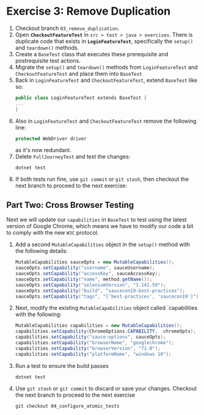 # Exercise 3: Remove Duplication

1. Checkout branch `03_remove_duplication`.
2. Open **`CheckoutFeatureTest`** in `src > test > java > exercises`. There is duplicate code that exists in **`LoginFeatureTest`**, specifically the `setup()` and `teardown()` methods. 
4. Create a `BaseTest` class that executes these prerequisite and postrequisite test actions.
5. Migrate the `setup()` and `teardown()` methods from `LoginFeatureTest` and `CheckoutFeatureTest` and place them into `BaseTest`
6. Back in `LoginFeatureTest` and `CheckoutFeatureTest`, extend `BaseTest` like so:
    ```csharp
    public class LoginFeatureTest extends BaseTest {
    ...
    }
    ```
7. Also in `LoginFeatureTest` and `CheckoutFeatureTest` remove the following line:
    ```csharp
    protected WebDriver driver
    ```
    as it's now redundant.
7. Delete `FullJourneyTest` and test the changes:
    ```shell
    dotnet test
    ```
8. If both tests run fine, use `git commit` or `git stash`, then checkout the next branch to proceed to the next exercise:

## Part Two: Cross Browser Testing
Next we will update our `capabilities` in `BaseTest` to test using the latest version of Google Chrome, which means we have to modify our code a bit to comply with the new `W3C` protocol.
1. Add a second `MutableCapabilities` object in the `setup()` method with the following details:
    ```csharp
    MutableCapabilities sauceOpts = new MutableCapabilities();
    sauceOpts.setCapability("username", sauceUsername);
    sauceOpts.setCapability("accessKey", sauceAccessKey);
    sauceOpts.setCapability("name", method.getName());
    sauceOpts.setCapability("seleniumVersion", "3.141.59");
    sauceOpts.setCapability("build", "saucecon19-best-practices");
    sauceOpts.setCapability("tags", "['best-practices', 'saucecon19']");
    ```
2. Next, modify the existing `MutableCapabilities` object called `capabilities with the following:
    ```csharp
    MutableCapabilities capabilities = new MutableCapabilities();
    capabilities.setCapability(ChromeOptions.CAPABILITY,  chromeOpts);
    capabilities.setCapability("sauce:options", sauceOpts);
    capabilities.setCapability("browserName", "googlechrome");
    capabilities.setCapability("browserVersion", "71.0");
    capabilities.setCapability("platformName", "windows 10");
    ```
3. Run a test to ensure the build passes
    ```shell
    dotnet test
    ```
4. Use `git stash` or `git commit` to discard or save your changes. Checkout the next branch to proceed to the next exercise
    ```shell
    git checkout 04_configure_atomic_tests
    ```